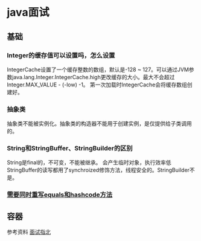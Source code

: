 # java面试
## 基础
### Integer的缓存值可以设置吗，怎么设置
IntegerCache设置了一个缓存整数的数组，默认是-128 ~ 127。可以通过JVM参数java.lang.Integer.IntegerCache.high更改缓存的大小。最大不会超过Integer.MAX_VALUE - (-low) -1。
第一次加载时IntegerCache会将缓存数组创建好。
### 抽象类
抽象类不能被实例化。抽象类的构造器不能用于创建实例，是仅提供给子类调用的。
### String和StringBuffer、StringBuilder的区别
String是final的，不可变，不能被继承。
会产生临时对象，执行效率低
StringBuffer的读写都用了synchroized修饰方法，线程安全的。StringBuilder不是。
### [需要同时重写equals和hashcode方法](../src/main/java/com.vaga.java.basic.EqualsAndHashCodeRewrite)
## 容器


参考资料
[面试指北](http://notfound9.github.io/interviewGuide/#/)
